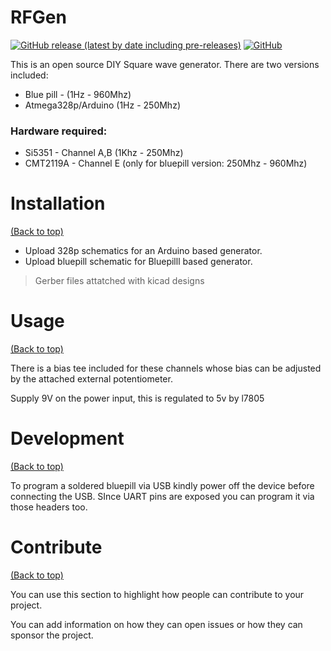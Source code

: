 
# RFGen

[![GitHub release (latest by date including pre-releases)](https://img.shields.io/github/v/release/navendu-pottekkat/awesome-readme?include_prereleases)](https://img.shields.io/github/v/release/navendu-pottekkat/awesome-readme?include_prereleases)
[![GitHub](https://img.shields.io/github/license/navendu-pottekkat/awesome-readme)](https://img.shields.io/github/license/navendu-pottekkat/awesome-readme)


This is an open source DIY Square wave generator. There are two versions included: 
- Blue pill - (1Hz - 960Mhz)
- Atmega328p/Arduino (1Hz - 250Mhz)

### Hardware required:

- Si5351 - Channel A,B (1Khz - 250Mhz)
- CMT2119A - Channel E (only for bluepill version: 250Mhz - 960Mhz)


# Installation
[(Back to top)](#table-of-contents)

- Upload 328p schematics for an Arduino based generator.
- Upload bluepill schematic for Bluepilll based generator.

> Gerber files attatched with kicad designs


# Usage
[(Back to top)](#table-of-contents)

There is a bias tee included for these channels whose bias can be adjusted by the attached external potentiometer. 

Supply 9V on the power input, this is regulated to 5v by l7805


# Development
[(Back to top)](#table-of-contents)

To program a soldered bluepill via USB kindly power off the device before connecting the USB. SInce UART pins are exposed you can program it via those headers too.


# Contribute
[(Back to top)](#table-of-contents)

You can use this section to highlight how people can contribute to your project.

You can add information on how they can open issues or how they can sponsor the project.

